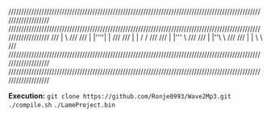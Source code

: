 ///////////////////////////////////////////////////////////////////////////////////////////////////////////////////
///////////////////////////////////////////////////////////////////////////////////////////////////////////////////
///			                              			|   	\			                        				///
///				                             		| |''''| |			                         			 	///
///			                              			| |   / /			                          				///
///			                              			| |''' \					                        		///
///				                             		| |''\	\				                          			///
///				                             		| |   \	 \					                           		///
///////////////////////////////////////////////////////////////////////////////////////////////////////////////////
///////////////////////////////////////////////////////////////////////////////////////////////////////////////////

<b>Execution:</b>
    `git clone https://github.com/Ronje0993/Wave2Mp3.git`
    `./compile.sh`
    `./LameProject.bin`    
